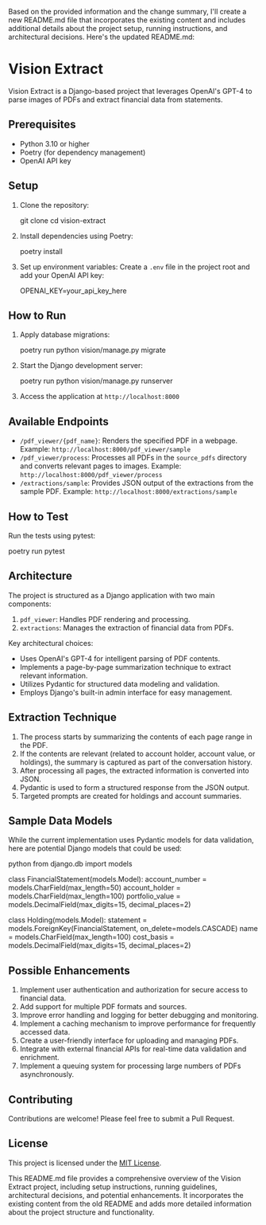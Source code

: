 Based on the provided information and the change summary, I'll create a new README.md file that incorporates the existing content and includes additional details about the project setup, running instructions, and architectural decisions. Here's the updated README.md:


# Vision Extract

Vision Extract is a Django-based project that leverages OpenAI's GPT-4 to parse images of PDFs and extract financial data from statements.

## Prerequisites

- Python 3.10 or higher
- Poetry (for dependency management)
- OpenAI API key

## Setup

1. Clone the repository:
   
   git clone <repository-url>
   cd vision-extract
   

2. Install dependencies using Poetry:
   
   poetry install
   

3. Set up environment variables:
   Create a `.env` file in the project root and add your OpenAI API key:
   
   OPENAI_KEY=your_api_key_here
   

## How to Run

1. Apply database migrations:
   
   poetry run python vision/manage.py migrate
   

2. Start the Django development server:
   
   poetry run python vision/manage.py runserver
   

3. Access the application at `http://localhost:8000`

## Available Endpoints

- `/pdf_viewer/{pdf_name}`: Renders the specified PDF in a webpage.
  Example: `http://localhost:8000/pdf_viewer/sample`
- `/pdf_viewer/process`: Processes all PDFs in the `source_pdfs` directory and converts relevant pages to images.
  Example: `http://localhost:8000/pdf_viewer/process`
- `/extractions/sample`: Provides JSON output of the extractions from the sample PDF.
  Example: `http://localhost:8000/extractions/sample`

## How to Test

Run the tests using pytest:


poetry run pytest


## Architecture

The project is structured as a Django application with two main components:

1. `pdf_viewer`: Handles PDF rendering and processing.
2. `extractions`: Manages the extraction of financial data from PDFs.

Key architectural choices:

- Uses OpenAI's GPT-4 for intelligent parsing of PDF contents.
- Implements a page-by-page summarization technique to extract relevant information.
- Utilizes Pydantic for structured data modeling and validation.
- Employs Django's built-in admin interface for easy management.

## Extraction Technique

1. The process starts by summarizing the contents of each page range in the PDF.
2. If the contents are relevant (related to account holder, account value, or holdings), the summary is captured as part of the conversation history.
3. After processing all pages, the extracted information is converted into JSON.
4. Pydantic is used to form a structured response from the JSON output.
5. Targeted prompts are created for holdings and account summaries.

## Sample Data Models

While the current implementation uses Pydantic models for data validation, here are potential Django models that could be used:

python
from django.db import models

class FinancialStatement(models.Model):
    account_number = models.CharField(max_length=50)
    account_holder = models.CharField(max_length=100)
    portfolio_value = models.DecimalField(max_digits=15, decimal_places=2)

class Holding(models.Model):
    statement = models.ForeignKey(FinancialStatement, on_delete=models.CASCADE)
    name = models.CharField(max_length=100)
    cost_basis = models.DecimalField(max_digits=15, decimal_places=2)


## Possible Enhancements

1. Implement user authentication and authorization for secure access to financial data.
2. Add support for multiple PDF formats and sources.
3. Improve error handling and logging for better debugging and monitoring.
4. Implement a caching mechanism to improve performance for frequently accessed data.
5. Create a user-friendly interface for uploading and managing PDFs.
6. Integrate with external financial APIs for real-time data validation and enrichment.
7. Implement a queuing system for processing large numbers of PDFs asynchronously.

## Contributing

Contributions are welcome! Please feel free to submit a Pull Request.

## License

This project is licensed under the [MIT License](LICENSE).


This README.md file provides a comprehensive overview of the Vision Extract project, including setup instructions, running guidelines, architectural decisions, and potential enhancements. It incorporates the existing content from the old README and adds more detailed information about the project structure and functionality.